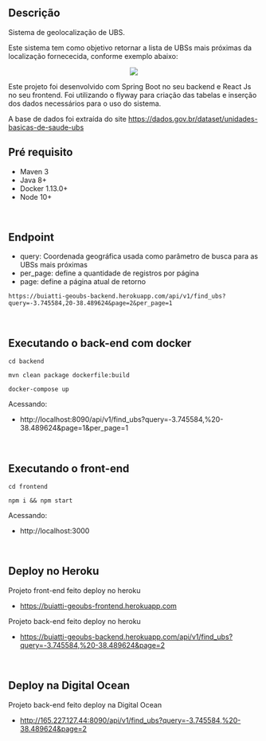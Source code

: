 ## Descrição

Sistema de geolocalização de UBS. 

Este sistema tem como objetivo retornar a lista de UBSs mais próximas da localização fornececida, conforme exemplo abaixo:


<p align="center">
<img src="http://buiatte.com.br/geoubs.png">
</p>


Este projeto foi desenvolvido com Spring Boot no seu backend e React Js no seu frontend. Foi utilizando o flyway para criação das tabelas e inserção dos dados necessários para o uso do sistema.

A base de dados foi extraída do site https://dados.gov.br/dataset/unidades-basicas-de-saude-ubs




## Pré requisito
- Maven 3
- Java 8+
- Docker 1.13.0+
- Node 10+

&nbsp;


## Endpoint

- query: Coordenada geográfica usada como parâmetro de busca para as UBSs mais próximas
- per_page: define a quantidade de registros por página
- page: define a página atual de retorno

```
https://buiatti-geoubs-backend.herokuapp.com/api/v1/find_ubs?query=-3.745584,20-38.489624&page=2&per_page=1
```

&nbsp;

## Executando o back-end com docker


```
cd backend

mvn clean package dockerfile:build 

docker-compose up
```
Acessando:
- http://localhost:8090/api/v1/find_ubs?query=-3.745584,%20-38.489624&page=1&per_page=1

&nbsp;



## Executando o front-end


```
cd frontend

npm i && npm start
```
Acessando:
- http://localhost:3000


&nbsp;

## Deploy no Heroku

Projeto front-end feito deploy no heroku

- https://buiatti-geoubs-frontend.herokuapp.com


Projeto back-end feito deploy no heroku


- https://buiatti-geoubs-backend.herokuapp.com/api/v1/find_ubs?query=-3.745584,%20-38.489624&page=2



&nbsp;

## Deploy na Digital Ocean 

Projeto back-end feito deploy na Digital Ocean

- http://165.227.127.44:8090/api/v1/find_ubs?query=-3.745584,%20-38.489624&page=2

